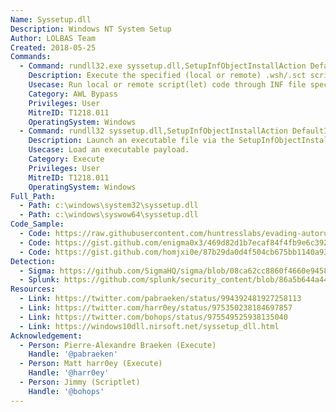```yaml
---
Name: Syssetup.dll
Description: Windows NT System Setup
Author: LOLBAS Team
Created: 2018-05-25
Commands:
  - Command: rundll32.exe syssetup.dll,SetupInfObjectInstallAction DefaultInstall 128 c:\test\shady.inf
    Description: Execute the specified (local or remote) .wsh/.sct script with scrobj.dll in the .inf file by calling an information file directive (section name specified).
    Usecase: Run local or remote script(let) code through INF file specification (Note May pop an error window).
    Category: AWL Bypass
    Privileges: User
    MitreID: T1218.011
    OperatingSystem: Windows
  - Command: rundll32 syssetup.dll,SetupInfObjectInstallAction DefaultInstall 128 c:\temp\something.inf
    Description: Launch an executable file via the SetupInfObjectInstallAction function and .inf file section directive.
    Usecase: Load an executable payload.
    Category: Execute
    Privileges: User
    MitreID: T1218.011
    OperatingSystem: Windows
Full_Path:
  - Path: c:\windows\system32\syssetup.dll
  - Path: c:\windows\syswow64\syssetup.dll
Code_Sample:
  - Code: https://raw.githubusercontent.com/huntresslabs/evading-autoruns/master/shady.inf
  - Code: https://gist.github.com/enigma0x3/469d82d1b7ecaf84f4fb9e6c392d25ba#file-backdoor-minimalist-sct
  - Code: https://gist.github.com/homjxi0e/87b29da0d4f504cb675bb1140a931415
Detection:
  - Sigma: https://github.com/SigmaHQ/sigma/blob/08ca62cc8860f4660e945805d0dd615ce75258c1/rules/windows/process_creation/win_susp_rundll32_activity.yml
  - Splunk: https://github.com/splunk/security_content/blob/86a5b644a44240f01274c8b74d19a435c7dae66e/detections/endpoint/detect_rundll32_application_control_bypass___syssetup.yml
Resources:
  - Link: https://twitter.com/pabraeken/status/994392481927258113
  - Link: https://twitter.com/harr0ey/status/975350238184697857
  - Link: https://twitter.com/bohops/status/975549525938135040
  - Link: https://windows10dll.nirsoft.net/syssetup_dll.html
Acknowledgement:
  - Person: Pierre-Alexandre Braeken (Execute)
    Handle: '@pabraeken'
  - Person: Matt harr0ey (Execute)
    Handle: '@harr0ey'
  - Person: Jimmy (Scriptlet)
    Handle: '@bohops'
---
```

